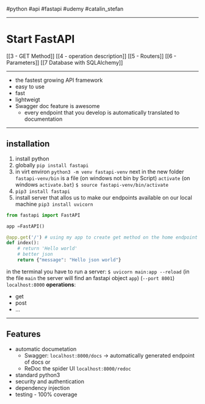 #python #api #fastapi #udemy 
#catalin_stefan


---
# Start FastAPI
[[3 - GET Method]]
[[4 - operation description]]
[[5 - Routers]]
[[6 - Parameters]]
[[7 Database with SQLAlchemy]]

---
- the fastest growing API framework
- easy to use
- fast
- lightweigt
- Swagger doc feature is awesome
	- every endpoint that you develop is automatically translated to documentation 

---
## installation

1. install python
2.  globally `pip install fastapi `
3. in virt environ `python3 -m venv fastapi-venv` next in the new folder `fastapi-venv/bin` is a file (on windows not bin by Script) `activate` (on windows `activate.bat`) `$ source fastapi-venv/bin/activate`
4.  `pip3 install fastapi`
5. install server that allos us to make our endpoints available on our local machine `pip3 install uvicorn`

```python
from fastapi import FastAPI

app =FastAPI()

@app.get('/') # using my app to create get method on the home endpoint
def index():
    # return 'Hello world'
	# better json
	return {"message": "Hello json world"}
```
in the terminal you have to run a server:
`$ uvicorn main:app --reload` (in the file `main` the server will find an fastapi object `app`)
(`--port 8001`)
`localhost:8000`
**operations**:
- get
- post
- ...

----
## Features
- automatic documetation
	- Swagger:  `localhost:8000/docs` -> automatically generated endpoint of docs or
	- ReDoc the spider UI `localhost:8000/redoc`
- standard python3 
- security and authentication
- dependency injection
- testing - 100% coverage




